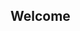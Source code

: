 ## Welcome

<!--
**jaisoneji/jaisoneji** is a ✨ _special_ ✨ repository because its `README.md` (this file) appears on your GitHub profile.

![Cover Banner about me](https://github.com/jaisoneji/jaisoneji/blob/master/Hello,%20I%20am.png)
